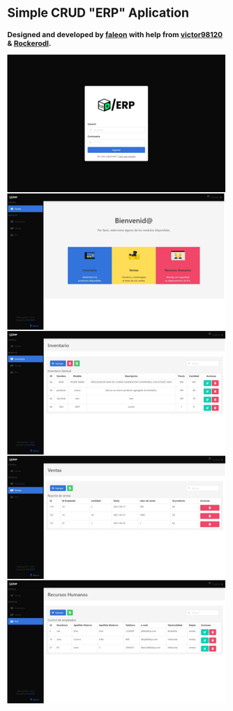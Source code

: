 
# Simple CRUD "ERP" Aplication

### Designed and developed by **[faleon](https://github.com/fal3on)** with help from [victor98120](https://github.com/victor98120) & [Rockerodl](https://github.com/Rockerodl).

<img src="assets/img/ERPReference/1.jpeg" width="500">
<img src="assets/img/ERPReference/2.jpeg" width="500">
<img src="assets/img/ERPReference/3.jpeg" width="500">
<img src="assets/img/ERPReference/4.jpeg" width="500">
<img src="assets/img/ERPReference/5.jpeg" width="500">
